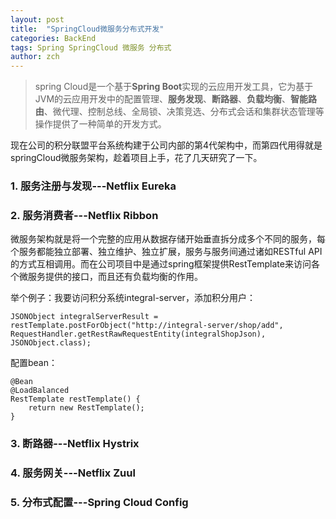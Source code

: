 ```yaml
---
layout: post
title:  "SpringCloud微服务分布式开发"
categories: BackEnd
tags: Spring SpringCloud 微服务 分布式
author: zch
---
```


> spring Cloud是一个基于**Spring Boot**实现的云应用开发工具，它为基于JVM的云应用开发中的配置管理、**服务发现**、**断路器**、**负载均衡**、**智能路由**、微代理、控制总线、全局锁、决策竞选、分布式会话和集群状态管理等操作提供了一种简单的开发方式。

现在公司的积分联盟平台系统构建于公司内部的第4代架构中，而第四代用得就是springCloud微服务架构，趁着项目上手，花了几天研究了一下。

### 1. 服务注册与发现---Netflix Eureka



### 2. 服务消费者---Netflix Ribbon
微服务架构就是将一个完整的应用从数据存储开始垂直拆分成多个不同的服务，每个服务都能独立部署、独立维护、独立扩展，服务与服务间通过诸如RESTful API的方式互相调用。而在公司项目中是通过spring框架提供RestTemplate来访问各个微服务提供的接口，而且还有负载均衡的作用。

举个例子：我要访问积分系统integral-server，添加积分用户：

```
JSONObject integralServerResult = restTemplate.postForObject("http://integral-server/shop/add", RequestHandler.getRestRawRequestEntity(integralShopJson), JSONObject.class);
```

配置bean：

```
@Bean
@LoadBalanced
RestTemplate restTemplate() {
	return new RestTemplate();
}
```


### 3. 断路器---Netflix Hystrix



### 4. 服务网关---Netflix Zuul



### 5. 分布式配置---Spring Cloud Config


